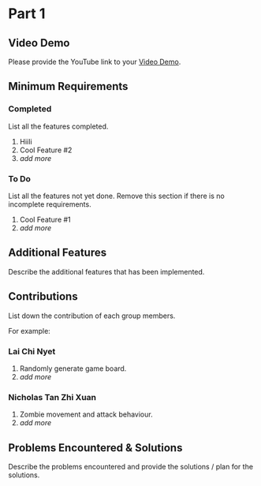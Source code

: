 # Part 1

## Video Demo

Please provide the YouTube link to your [Video Demo](https://youtube.com).

## Minimum Requirements

### Completed

List all the features completed.

1. HiiIi
2. Cool Feature #2
3. *add more*

### To Do

List all the features not yet done. Remove this section if there is no incomplete requirements.

1. Cool Feature #1
2. *add more*

## Additional Features

Describe the additional features that has been implemented.

## Contributions

List down the contribution of each group members.

For example:

### Lai Chi Nyet

1. Randomly generate game board.
2. *add more*

### Nicholas Tan Zhi Xuan

1. Zombie movement and attack behaviour.
2. *add more*


## Problems Encountered & Solutions

Describe the problems encountered and provide the solutions / plan for the solutions.
